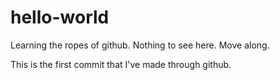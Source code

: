# hello-world
Learning the ropes of github. Nothing to see here. Move along.

This is the first commit that I've made through github.
